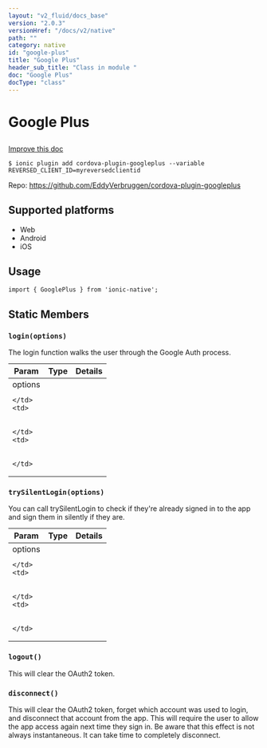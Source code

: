 ```yaml
---
layout: "v2_fluid/docs_base"
version: "2.0.3"
versionHref: "/docs/v2/native"
path: ""
category: native
id: "google-plus"
title: "Google Plus"
header_sub_title: "Class in module "
doc: "Google Plus"
docType: "class"
---
```









<h1 class="api-title">

  
  Google Plus
  

  

  

</h1>

<a class="improve-v2-docs" href="http://github.com/driftyco/ionic-native/edit/master/src/plugins/google-plus.ts#L0">
  Improve this doc
</a>





<!-- decorators -->


<pre><code>$ ionic plugin add cordova-plugin-googleplus --variable REVERSED_CLIENT_ID=myreversedclientid</code></pre>
<p>Repo:
  <a href="https://github.com/EddyVerbruggen/cordova-plugin-googleplus">
    https://github.com/EddyVerbruggen/cordova-plugin-googleplus
  </a>
</p>

<!-- description -->



<!-- @platforms tag -->
<h2>Supported platforms</h2>

<ul>
  <li>Web</li>
  
  <li>Android</li>
  
  <li>iOS</li>
  </ul>

<!-- @platforms tag end -->


<!-- @usage tag -->

<h2>Usage</h2>

<pre><code class="lang-typescript">import { GooglePlus } from &#39;ionic-native&#39;;
</code></pre>




<!-- @property tags -->
<h2>Static Members</h2>
<div id="login"></div>
<h3><code>login(options)</code>
  
</h3>

The login function walks the user through the Google Auth process.


<table class="table param-table" style="margin:0;">
  <thead>
  <tr>
    <th>Param</th>
    <th>Type</th>
    <th>Details</th>
  </tr>
  </thead>
  <tbody>
  
  <tr>
    <td>
      options
      
      
    </td>
    <td>
      

    </td>
    <td>
      
      
    </td>
  </tr>
  
  </tbody>
</table>







<div id="trySilentLogin"></div>
<h3><code>trySilentLogin(options)</code>
  
</h3>

You can call trySilentLogin to check if they're already signed in to the app and sign them in silently if they are.


<table class="table param-table" style="margin:0;">
  <thead>
  <tr>
    <th>Param</th>
    <th>Type</th>
    <th>Details</th>
  </tr>
  </thead>
  <tbody>
  
  <tr>
    <td>
      options
      
      
    </td>
    <td>
      

    </td>
    <td>
      
      
    </td>
  </tr>
  
  </tbody>
</table>







<div id="logout"></div>
<h3><code>logout()</code>
  
</h3>

This will clear the OAuth2 token.










<div id="disconnect"></div>
<h3><code>disconnect()</code>
  
</h3>

This will clear the OAuth2 token, forget which account was used to login, and disconnect that account from the app. This will require the user to allow the app access again next time they sign in. Be aware that this effect is not always instantaneous. It can take time to completely disconnect.











<!-- methods on the class -->

<!-- related link --><!-- end content block -->


<!-- end body block -->

